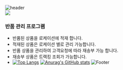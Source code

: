 
![header](https://capsule-render.vercel.app/api?type=slice&color=auto&height=100&section=header&text=MINI-WMS&fontSize=40)
<br>
<img src="https://img.shields.io/badge/Firebase-#FF7139?style=flat-square&logo=firebase&logoColor=white"/>
### 반품 관리 프로그램 
- 반품된 상품을 로케이션에 적재 합니다.
- 적재된 상품은 로케이션 별로 관리 가능합니다.
- 반품 상품을 관리하여 고객요청에 따라 재송부 가능 합니다.
- 재송부 상품은 트랙킹 조회가 가능합니다.
- [![Top Langs](https://github-readme-stats.vercel.app/api/top-langs/?username=Sizz-Flair)](https://github.com/Sizz-Flair/github-readme-stats)
[![Anurag's GitHub stats](https://github-readme-stats.vercel.app/api?username=Sizz-Flair)](https://github.com/Sizz-Flair/github-readme-stats)
![Footer](https://capsule-render.vercel.app/api?type=waving&color=auto&height=200&section=footer)
